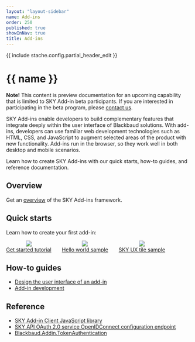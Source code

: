 ```yaml
---
layout: "layout-sidebar"
name: Add-ins
order: 250
published: true
showInNav: true
title: Add-ins
---
```

{{ include stache.config.partial_header_edit }}

# {{ name }}

<bb-alert bb-alert-type="info"><strong>Note!</strong> This content is preview documentation for an upcoming capability that is limited to SKY Add-in beta participants. If you are interested in participating in the beta program, please <a href="mailto:skyapi@blackbaud.com?subject=SKY%20Add-ins%20-%20Request%20to%20participate%20in%20Add-ins%20beta%20program">contact us</a>.</bb-alert>

SKY Add-ins enable developers to build complementary features that integrate deeply within the user interface of Blackbaud solutions.  With add-ins, developers can use familiar web development technologies such as HTML, CSS, and JavaScript to augment selected areas of the product with new functionality.  Add-ins run in the browser, so they work well in both desktop and mobile scenarios.

Learn how to create SKY Add-ins with our quick starts, how-to guides, and reference documentation.

## Overview

Get an <a href="{{ stache.config.guide_addins }}overview">overview</a> of the SKY Add-ins framework.

## Quick starts

Learn how to create your first add-in:

<div>
    <div style="text-align:center; display:inline-block; padding-right:25px">
        <a href="{{ stache.config.guide_addins }}get-started/createaddin">
            <img style="border: none" class="img-responsive" src="https://sky.blackbaudcdn.net/skyuxapps/host-assets/assets/nuget-package-thumbnail-v1.8114fffa845b0dba0fd2c04599e4e0e7cf5fe95a.png" />
            <div>Get started tutorial</div>
        </a>
    </div>
    <div style="text-align:center; display:inline-block; padding-right:25px">
        <a href="{{ stache.config.guide_addins }}get-started/hello-world">
            <img style="border: none" class="img-responsive" src="https://sky.blackbaudcdn.net/skyuxapps/host-assets/assets/nuget-package-thumbnail-v1.8114fffa845b0dba0fd2c04599e4e0e7cf5fe95a.png" />
            <div>Hello world sample</div>
        </a>
    </div>
    <div style="text-align:center; display:inline-block">
        <a href="{{ stache.config.guide_addins }}get-started/skyux-tile">
            <img style="border: none" class="img-responsive" src="https://sky.blackbaudcdn.net/skyuxapps/host-assets/assets/nuget-package-thumbnail-v1.8114fffa845b0dba0fd2c04599e4e0e7cf5fe95a.png" />
            <div>SKY UX tile sample</div>
        </a>
    </div>
</div>

## How-to guides
* <a href="{{ stache.config.guide_addins }}how-to-guides/addin-design/">Design the user interface of an add-in</a>
* <a href="{{ stache.config.guide_addins }}how-to-guides/addin-development/">Add-in development</a>
<!-- * <a href="http://www.example.com">Test and debug an add-in</a>
* <a href="http://www.example.com">Make your add-in available</a> -->

## Reference

* <a href="https://github.com/blackbaud/sky-addin-client" target="_blank"><i class="fa fa-github" aria-hidden="true"></i> SKY Add-in Client JavaScript library</a>
* <a href="https://oauth2.sky.blackbaud.com/.well-known/openid-configuration" target="_blank"><i class="fa fa-globe" aria-hidden="true"></i> SKY API OAuth 2.0 service OpenIDConnect configuration endpoint</a>
* <a href="https://www.nuget.org/packages/Blackbaud.Addin.TokenAuthentication" target="_blank"><i class="fa fa-globe" aria-hidden="true"></i> Blackbaud.Addin.TokenAuthentication</a>